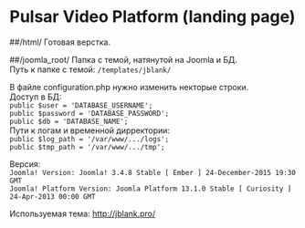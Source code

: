 # Pulsar Video Platform (landing page)

##/html/
Готовая верстка.

##/joomla_root/
Папка с темой, натянутой на Joomla и БД.<br>
Путь к папке с темой: `/templates/jblank/`<br>

В файле configuration.php нужно изменить некторые строки.<br>
Доступ в БД:<br>
`public $user = 'DATABASE_USERNAME';`<br>
`public $password = 'DATABASE_PASSWORD';`<br>
`public $db = 'DATABASE_NAME';`<br>
Пути к логам и временной дирректории:<br>
`public $log_path = '/var/www/.../logs';`<br>
`public $tmp_path = '/var/www/.../tmp';`<br>

Версия:<br>
`Joomla! Version: Joomla! 3.4.8 Stable [ Ember ] 24-December-2015 19:30 GMT`<br>
`Joomla! Platform Version: Joomla Platform 13.1.0 Stable [ Curiosity ] 24-Apr-2013 00:00 GMT`<br>

Используемая тема: http://jblank.pro/